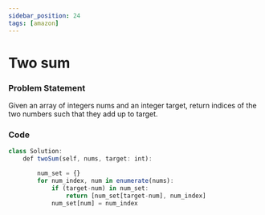 ```yaml
---
sidebar_position: 24
tags: [amazon]
---
```


# Two sum

### Problem Statement

Given an array of integers nums and an integer target, return indices of the two numbers
such that they add up to target.

### Code

```jsx title="Python Code"
class Solution:
    def twoSum(self, nums, target: int):

        num_set = {}
        for num_index, num in enumerate(nums):
            if (target-num) in num_set:
                return [num_set[target-num], num_index]
            num_set[num] = num_index
```
